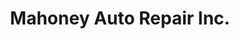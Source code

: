 ---
title: "Mahoney Auto Repair Inc."
url: /st-petersburg/mahoney-auto-repair-inc/
shop: car repair
---